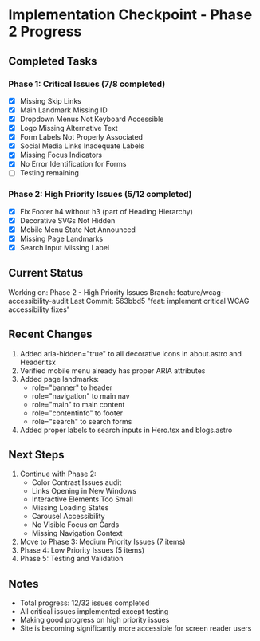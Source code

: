 # Implementation Checkpoint - Phase 2 Progress

## Completed Tasks

### Phase 1: Critical Issues (7/8 completed)
- [x] Missing Skip Links
- [x] Main Landmark Missing ID
- [x] Dropdown Menus Not Keyboard Accessible
- [x] Logo Missing Alternative Text
- [x] Form Labels Not Properly Associated
- [x] Social Media Links Inadequate Labels
- [x] Missing Focus Indicators
- [x] No Error Identification for Forms
- [ ] Testing remaining

### Phase 2: High Priority Issues (5/12 completed)
- [x] Fix Footer h4 without h3 (part of Heading Hierarchy)
- [x] Decorative SVGs Not Hidden
- [x] Mobile Menu State Not Announced
- [x] Missing Page Landmarks
- [x] Search Input Missing Label

## Current Status
Working on: Phase 2 - High Priority Issues
Branch: feature/wcag-accessibility-audit
Last Commit: 563bbd5 "feat: implement critical WCAG accessibility fixes"

## Recent Changes
1. Added aria-hidden="true" to all decorative icons in about.astro and Header.tsx
2. Verified mobile menu already has proper ARIA attributes
3. Added page landmarks:
   - role="banner" to header
   - role="navigation" to main nav
   - role="main" to main content
   - role="contentinfo" to footer
   - role="search" to search forms
4. Added proper labels to search inputs in Hero.tsx and blogs.astro

## Next Steps
1. Continue with Phase 2:
   - Color Contrast Issues audit
   - Links Opening in New Windows
   - Interactive Elements Too Small
   - Missing Loading States
   - Carousel Accessibility
   - No Visible Focus on Cards
   - Missing Navigation Context
2. Move to Phase 3: Medium Priority Issues (7 items)
3. Phase 4: Low Priority Issues (5 items)
4. Phase 5: Testing and Validation

## Notes
- Total progress: 12/32 issues completed
- All critical issues implemented except testing
- Making good progress on high priority issues
- Site is becoming significantly more accessible for screen reader users